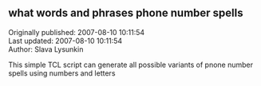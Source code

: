 ## what words and phrases phone number spells  
Originally published: 2007-08-10 10:11:54  
Last updated: 2007-08-10 10:11:54  
Author: Slava Lysunkin  
  
This simple TCL script can generate all possible variants of pnone number spells using numbers and letters